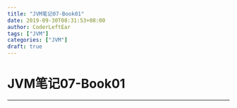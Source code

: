 ```yaml
---
title: "JVM笔记07-Book01"
date: 2019-09-30T08:31:53+08:00
author: CoderLeftEar
tags: ["JVM"]
categories: ["JVM"]
draft: true
---
```


# JVM笔记07-Book01

---







